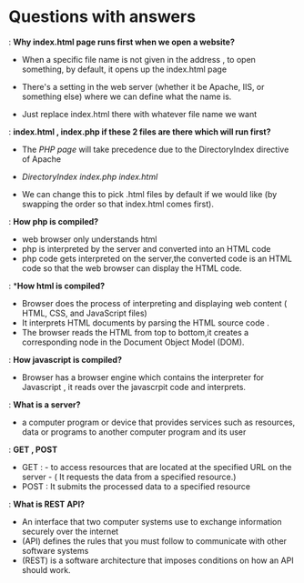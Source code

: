 # Questions with answers

: **Why index.html page runs first when we open a website?**

- When a specific file name is not given in the address , to open something, by default, it opens up the index.html page

- There's a setting in the web server (whether it be Apache, IIS, or something else) where we can define what the name is.

- Just replace index.html there with whatever file name we want

: **index.html , index.php if these 2 files are there which will run first?**

- The _PHP page_ will take precedence due to the DirectoryIndex directive of Apache

- _DirectoryIndex index.php index.html_
- We can change this to pick .html files by default if we would like (by swapping the order so that index.html comes first).

: **How php is compiled?**

- web browser only understands html
- php is interpreted by the server and converted into an HTML code
- php code gets interpreted on the server,the converted code is an HTML code so that the web browser can display the HTML code.

: ***How html is compiled?**

- Browser does the process of interpreting and displaying web content ( HTML, CSS, and JavaScript files)
- It interprets HTML documents by parsing the HTML source code .
- The browser reads the HTML from top to bottom,it creates a corresponding node in the Document Object Model (DOM).
  
: **How javascript is compiled?**

- Browser has a browser engine which contains the interpreter for Javascript , it reads over the javascrpit code and interprets.

: **What is a server?**

- a computer program or device that provides services such as resources, data or programs to another computer program and its user

: **GET , POST**

- GET :  - to access resources that are located at the specified URL on the server
         - ( It requests the data from a specified resource.)
- POST :  It submits the processed data to a specified resource

: **What is REST API?**

- An interface that two computer systems use to exchange information securely over the internet
- (API) defines the rules that you must follow to communicate with other software systems
- (REST) is a software architecture that imposes conditions on how an API should work.